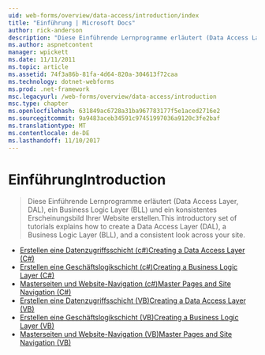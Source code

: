 ```yaml
---
uid: web-forms/overview/data-access/introduction/index
title: "Einführung | Microsoft Docs"
author: rick-anderson
description: "Diese Einführende Lernprogramme erläutert (Data Access Layer, DAL), ein Business Logic Layer (BLL) und ein konsistentes Erscheinungsbild Ihrer Website erstellen."
ms.author: aspnetcontent
manager: wpickett
ms.date: 11/11/2011
ms.topic: article
ms.assetid: 74f3a86b-81fa-4d64-820a-304613f72caa
ms.technology: dotnet-webforms
ms.prod: .net-framework
msc.legacyurl: /web-forms/overview/data-access/introduction
msc.type: chapter
ms.openlocfilehash: 631849ac6728a31ba967783177f5e1aced2716e2
ms.sourcegitcommit: 9a9483aceb34591c97451997036a9120c3fe2baf
ms.translationtype: MT
ms.contentlocale: de-DE
ms.lasthandoff: 11/10/2017
---
```

<a name="introduction"></a><span data-ttu-id="c12d1-103">Einführung</span><span class="sxs-lookup"><span data-stu-id="c12d1-103">Introduction</span></span>
====================
> <span data-ttu-id="c12d1-104">Diese Einführende Lernprogramme erläutert (Data Access Layer, DAL), ein Business Logic Layer (BLL) und ein konsistentes Erscheinungsbild Ihrer Website erstellen.</span><span class="sxs-lookup"><span data-stu-id="c12d1-104">This introductory set of tutorials explains how to create a Data Access Layer (DAL), a Business Logic Layer (BLL), and a consistent look across your site.</span></span>


- [<span data-ttu-id="c12d1-105">Erstellen eine Datenzugriffsschicht (c#)</span><span class="sxs-lookup"><span data-stu-id="c12d1-105">Creating a Data Access Layer (C#)</span></span>](creating-a-data-access-layer-cs.md)
- [<span data-ttu-id="c12d1-106">Erstellen eine Geschäftslogikschicht (c#)</span><span class="sxs-lookup"><span data-stu-id="c12d1-106">Creating a Business Logic Layer (C#)</span></span>](creating-a-business-logic-layer-cs.md)
- [<span data-ttu-id="c12d1-107">Masterseiten und Website-Navigation (c#)</span><span class="sxs-lookup"><span data-stu-id="c12d1-107">Master Pages and Site Navigation (C#)</span></span>](master-pages-and-site-navigation-cs.md)
- [<span data-ttu-id="c12d1-108">Erstellen eine Datenzugriffsschicht (VB)</span><span class="sxs-lookup"><span data-stu-id="c12d1-108">Creating a Data Access Layer (VB)</span></span>](creating-a-data-access-layer-vb.md)
- [<span data-ttu-id="c12d1-109">Erstellen eine Geschäftslogikschicht (VB)</span><span class="sxs-lookup"><span data-stu-id="c12d1-109">Creating a Business Logic Layer (VB)</span></span>](creating-a-business-logic-layer-vb.md)
- [<span data-ttu-id="c12d1-110">Masterseiten und Website-Navigation (VB)</span><span class="sxs-lookup"><span data-stu-id="c12d1-110">Master Pages and Site Navigation (VB)</span></span>](master-pages-and-site-navigation-vb.md)
